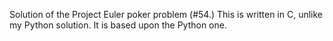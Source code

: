 Solution of the Project Euler poker problem (#54.) This is written in C, unlike my Python solution. It is based upon the Python one.
